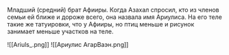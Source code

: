 Младший (средний) брат Афииры.
Когда Азахал спросил, кто из членов семьи ей ближе и дороже всего, она назвала имя Ариулиса.
На его теле такие же татуировки, что у Афииры, но птиц меньше и рисунок занимает меньше участков на теле.

![[Ariuls_.png]]
![[Ариулис АгарВаэн.png]]